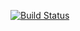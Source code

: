 [![Build Status](https://travis-ci.org/caherrera/thot-siwa.svg?branch=master)](https://travis-ci.org/caherrera/thot-siwa)